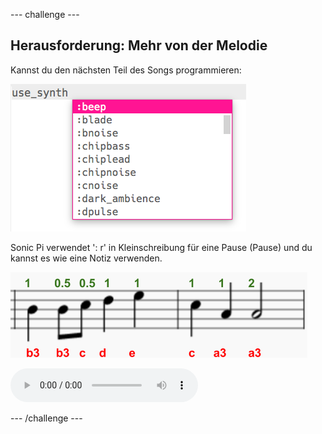 --- challenge ---

## Herausforderung: Mehr von der Melodie

Kannst du den nächsten Teil des Songs programmieren:

![screenshot](images/use_synth.png)

Sonic Pi verwendet ': r' in Kleinschreibung für eine Pause (Pause) und du kannst es wie eine Notiz verwenden.

![Screenshot](images/tetris-notes5.png)

<div id="audio-preview" class="pdf-hidden">
<audio controls preload> 
  <source src="resources/tetris-c2.mp3" type="audio/mpeg"> 
Dein Browser unterstützt das <code>Audio-</code> Element nicht. 
</audio>
</div>

--- /challenge ---